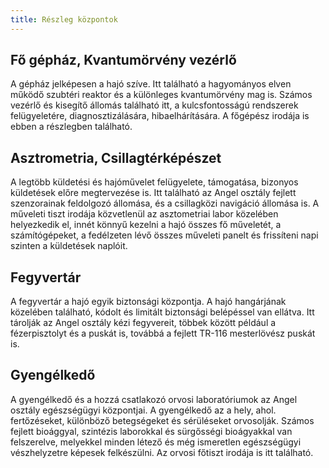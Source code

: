 ```yaml
---
title: Részleg központok
---
```


## Fő gépház, Kvantumörvény vezérlő

A gépház jelképesen a hajó szíve. Itt található a hagyományos elven működő szubtéri reaktor és a különleges kvantumörvény mag is. Számos vezérlő és kisegítő állomás található itt, a kulcsfontosságú rendszerek felügyeletére, diagnosztizálására, hibaelhárítására. A főgépész irodája is ebben a részlegben található.

## Asztrometria, Csillagtérképészet

A legtöbb küldetési és hajóművelet felügyelete, támogatása, bizonyos küldetések előre megtervezése is. Itt található az Angel osztály fejlett szenzorainak feldolgozó állomása, és a csillagközi navigáció állomása is. A műveleti tiszt irodája közvetlenül az asztometriai labor közelében helyezkedik el, innét könnyű kezelni a hajó összes fő műveletét, a számítógépeket, a fedélzeten lévő összes műveleti panelt és frissíteni napi szinten a küldetések naplóit.

## Fegyvertár

A fegyvertár a hajó egyik biztonsági központja. A hajó hangárjának közelében található, kódolt és limitált biztonsági belépéssel van ellátva. Itt tárolják az Angel osztály kézi fegyvereit, többek között például a fézerpisztolyt és a puskát is, továbbá a fejlett TR-116 mesterlövész puskát is.

## Gyengélkedő

A gyengélkedő és a hozzá csatlakozó orvosi laboratóriumok az Angel osztály egészségügyi központjai. A gyengélkedő az a hely, ahol. fertőzéseket, különböző betegségeket és sérüléseket orvosolják. Számos fejlett bioággyal, szintézis laborokkal és sürgősségi bioágyakkal van felszerelve, melyekkel minden létező és még ismeretlen egészségügyi vészhelyzetre képesek felkészülni. Az orvosi főtiszt irodája is itt található.

